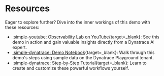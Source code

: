 # Resources

Eager to explore further? Dive into the inner workings of this demo with these resources:

- [:simple-youtube: Observability Lab on YouTube](https://www.youtube.com/watch?v=EMw-MUZi-xk){target=_blank}: See this demo in action and gain valuable insights directly from a Dynatrace
  AI expert.
- [:simple-dynatrace: Demo Notebook](todo){target=_blank}: Walk through this demo's steps using sample data on the Dynatrace Playground tenant.
- [:simple-dynatrace: Step-by-Step Tutorial](todo){target=_blank}: Learn to create and customize these powerful workflows yourself.